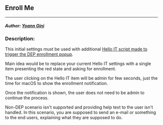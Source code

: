 ## Enroll Me
---
##### Author: [Yoann Gini](https://www.github.com/ygini)

### Description:
This initial settings must be used with additional [Hello IT script made to trigger the DEP enrollment popup](https://github.com/ygini/ygini-scripts-macos/tree/master/EnrollMe).

Main idea would be to replace your current Hello IT settings with a single item presenting the red state and asking for enrollment.

The user clicking on the Hello IT item will be admin for few seconds, just the time for macOS to show the enrollment notification.

Once the notification is shown, the user does not need to be admin to continue the process.

Non-DEP scenario isn't supported and providing help text to the user isn't handled. In this scenario, you are supposed to send an e-mail or something to the end users, explaining what they are supposed to do.